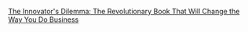 [The Innovator's Dilemma: The Revolutionary Book That Will Change the Way You Do Business](https://openlibrary.org/books/OL26797622M/The_Innovator%27s_Dilemma_The_Revolutionary_Book_That_Will_Change_the_Way_You_Do_Business)
